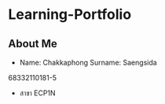 # **Learning-Portfolio**

## **About Me**

- Name: Chakkaphong     Surname: Saengsida

68332110181-5

- สาขา ECP1N
